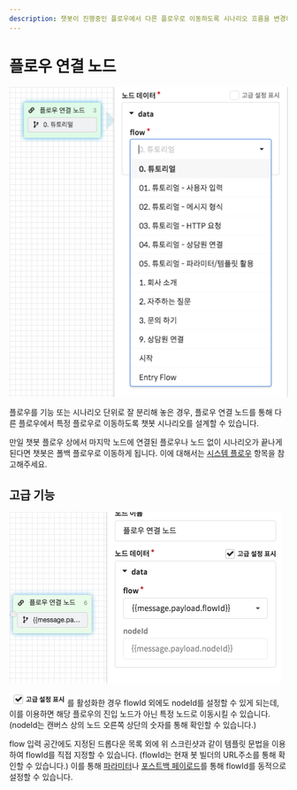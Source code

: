 ```yaml
---
description: 챗봇이 진행중인 플로우에서 다른 플로우로 이동하도록 시나리오 흐름을 변경하는 노드
---
```


# 플로우 연결 노드

![&#xD50C;&#xB85C;&#xC6B0; &#xC5F0;&#xACB0; &#xB178;&#xB4DC;](../../../.gitbook/assets/guide_%20%2816%29.png)

플로우를 기능 또는 시나리오 단위로 잘 분리해 놓은 경우, 플로우 연결 노드를 통해 다른 플로우에서 특정 플로우로 이동하도록 챗봇 시나리오를 설계할 수 있습니다.

만일 챗봇 플로우 상에서 마지막 노드에 연결된 플로우나 노드 없이 시나리오가 끝나게 된다면 챗봇은 폴백 플로우로 이동하게 됩니다. 이에 대해서는 [시스템 플로우](../flow.md#undefined) 항목을 참고해주세요. 

## 고급 기능

![&#xD50C;&#xB85C;&#xC6B0; &#xC5F0;&#xACB0; &#xB178;&#xB4DC; - &#xACE0;&#xAE09; &#xC124;&#xC815;](../../../.gitbook/assets/image%20%2852%29.png)

![](../../../.gitbook/assets/node-form-advanced-checkbox.png)를 활성화한 경우 flowId 외에도 nodeId를 설정할 수 있게 되는데, 이를 이용하면 해당 플로우의 진입 노드가 아닌 특정 노드로 이동시킬 수 있습니다. \(nodeId는 캔버스 상의 노드 오른쪽 상단의 숫자를 통해 확인할 수 있습니다.\)

flow 입력 공간에도 지정된 드롭다운 목록 외에 위 스크린샷과 같이 템플릿 문법을 이용하여 flowId를 직접 지정할 수 있습니다. \(flowId는 현재 봇 빌더의 URL주소를 통해 확인할 수 있습니다.\) 이를 통해 [파라미터](parameter.md)나 [포스트백 페이로드](../advanced/postback-payload.md#1-flow-navigation)를 통해 flowId를 동적으로 설정할 수 있습니다.


